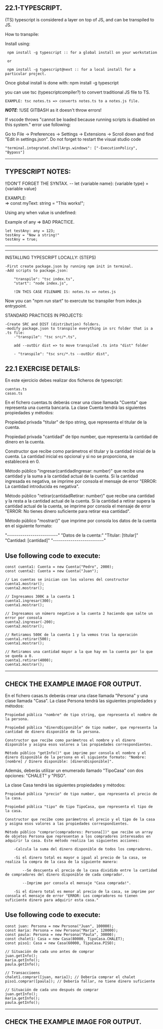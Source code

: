## 22.1-TYPESCRIPT.

(TS) typescript is considered a layer on top of JS, and can be transpiled to JS.

How to transpile:

Install using:

     npm install -g typescript :: for a global install on your workstation

     or

     npm install -g typescript@next :: for a local install for a particular project.

Once global install is done with: npm install -g typescript

you can use tsc (typescriptcompiler?) to convert traditional JS file to TS.

    EXAMPLE: tsc notes.ts => converts notes.ts to a notes.js file.

**_NOTE_**:
!USE GITBASH as it doesn't throw errors!

If vscode throws "cannot be loaded because running scripts is disabled on this system." error use following:

Go to File -> Preferences -> Settings -> Extensions -> Scroll down and find "Edit in settings.json". Do not forget to restart the visual studio code

    "terminal.integrated.shellArgs.windows": ["-ExecutionPolicy", "Bypass"]

---

## TYPESCRIPT NOTES:

!!DON'T FORGET THE SYNTAX.
-- let {variable name}: {variable type} = {variable value}

EXAMPLE:  
 => const myText: string = "This works!";

Using any when value is undefined:

Example of any => BAD PRACTICE.

    let testAny: any = 123;
    testAny = "Now a string!"
    testAny = true;

---

---

INSTALLING TYPESCRIPT LOCALLY: (STEPS)

    -First create package.json by running npm init in terminal.
    -Add scripts to package.json:

        "transpile": "tsc index.ts",
        "start": "node index.js",

        !IN THIS CASE FILENAME IS: notes.ts => notes.js

Now you can "npm run start" to exercute tsc transpiler from index.js entrypoint.

STANDARD PRACTICES IN PROJECTS:

    -Create SRC and DIST (distribution) folders.
    -modify package.json to transpile everything in src folder that is a .ts file:
        -"transpile": "tsc src/*.ts",

        add --outDir dist => to move transpiled .ts into "dist" folder

        - "transpile": "tsc src/*.ts --outDir dist",

## 22.1 EXERCISE DETAILS:

En este ejercicio debes realizar dos ficheros de typescript:

    cuentas.ts
    casas.ts

En el fichero cuentas.ts deberás crear una clase llamada "Cuenta" que representa una cuenta bancaria. La clase Cuenta tendrá las siguientes propiedades y métodos:

Propiedad privada "titular" de tipo string, que representa el titular de la cuenta.

Propiedad privada "cantidad" de tipo number, que representa la cantidad de dinero en la cuenta.

Constructor que recibe como parámetros el titular y la cantidad inicial de la cuenta. La cantidad inicial es opcional y si no se proporciona, se establecerá en 0.

Método público "ingresar(cantidadIngresar: number)" que recibe una cantidad y la suma a la cantidad actual de la cuenta. Si la cantidad ingresada es negativa, se imprime por consola el mensaje de error "ERROR: La cantidad introducida es negativa".

Método público "retirar(cantidadRetirar: number)" que recibe una cantidad y la resta a la cantidad actual de la cuenta. Si la cantidad a retirar supera la cantidad actual de la cuenta, se imprime por consola el mensaje de error "ERROR: No tienes dinero suficiente para retirar esa cantidad".

Método público "mostrar()" que imprime por consola los datos de la cuenta en el siguiente formato:

"--------------------------"
"Datos de la cuenta:"
"Titular: [titular]"
"Cantidad: [cantidad]"
"--------------------------"

## Use following code to execute:

    const cuenta1: Cuenta = new Cuenta("Pedro", 2000);
    const cuenta2: Cuenta = new Cuenta("Juan");

    // Las cuentas se inician con los valores del constructor
    cuenta1.mostrar();
    cuenta2.mostrar();

    // Ingresamos 300€ a la cuenta 1
    cuenta1.ingresar(300);
    cuenta1.mostrar();

    // Ingresamos un número negativo a la cuenta 2 haciendo que salte un error por consola
    cuenta2.ingresar(-200);
    cuenta2.mostrar();

    // Retiramos 500€ de la cuenta 1 y la vemos tras la operación
    cuenta1.retirar(500);
    cuenta1.mostrar();

    // Retiramos una cantidad mayor a la que hay en la cuenta por lo que se queda a 0.
    cuenta1.retirar(4000);
    cuenta1.mostrar();

---

## CHECK THE EXAMPLE IMAGE FOR OUTPUT.

En el fichero casas.ts deberás crear una clase llamada "Persona" y una clase llamada "Casa". La clase Persona tendrá las siguientes propiedades y métodos:

    Propiedad pública "nombre" de tipo string, que representa el nombre de la persona.

    Propiedad pública "dineroDisponible" de tipo number, que representa la cantidad de dinero disponible de la persona.

    Constructor que recibe como parámetros el nombre y el dinero disponible y asigna esos valores a las propiedades correspondientes.

    Método público "getInfo()" que imprime por consola el nombre y el dinero disponible de la persona en el siguiente formato: "Nombre: [nombre] / Dinero disponible: [dineroDisponible]".

Además, deberás utilizar un enumerado llamado "TipoCasa" con dos opciones: "CHALET" y "PISO".

La clase Casa tendrá las siguientes propiedades y métodos:

    Propiedad pública "precio" de tipo number, que representa el precio de la casa.

    Propiedad pública "tipo" de tipo TipoCasa, que representa el tipo de la casa.

    Constructor que recibe como parámetros el precio y el tipo de la casa y asigna esos valores a las propiedades correspondientes.

    Método público "comprar(compradores: Persona[])" que recibe un array de objetos Persona que representan a los compradores interesados en adquirir la casa. Este método realiza las siguientes acciones:

        -Calcula la suma del dinero disponible de todos los compradores.

        -Si el dinero total es mayor o igual al precio de la casa, se realiza la compra de la casa de la siguiente manera:

            --Se descuenta el precio de la casa dividido entre la cantidad de compradores del dinero disponible de cada comprador.

            --Imprime por consola el mensaje "Casa comprada!".

        -Si el dinero total es menor al precio de la casa, se imprime por consola el mensaje de error "ERROR: Los compradores no tienen suficiente dinero para adquirir esta casa."

## Use following code to execute:

    const juan: Persona = new Persona("Juan", 100000);
    const maria: Persona = new Persona("María", 120000);
    const paula: Persona = new Persona("Paula", 30000);
    const chalet1: Casa = new Casa(80000, TipoCasa.CHALET);
    const piso1: Casa = new Casa(60000, TipoCasa.PISO);

    // Situación de cada uno antes de comprar
    juan.getInfo();
    maria.getInfo();
    paula.getInfo();

    // Transaccioens
    chalet1.comprar([juan, maria]); // Debería comprar el chalet
    piso1.comprar([paula]); // Debería fallar, no tiene dinero suficiente

    // Situación de cada uno después de comprar
    juan.getInfo();
    maria.getInfo();
    paula.getInfo();

---

## CHECK THE EXAMPLE IMAGE FOR OUTPUT.
